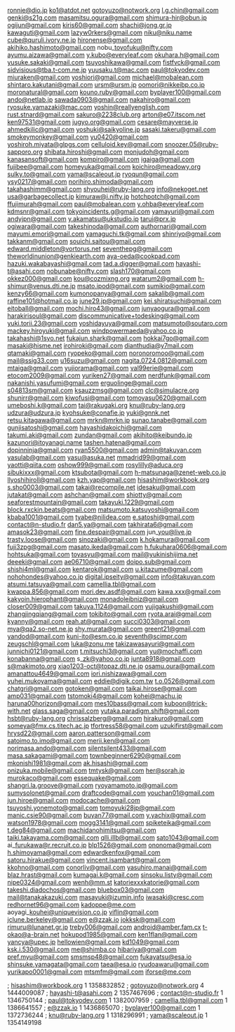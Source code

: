 ronnie@dio.jp ko1@atdot.net gotoyuzo@notwork.org l.g.chin@gmail.com genki@s21g.com masamitsu.ogura@gmail.com shimura-hir@obun.jp ogijun@gmail.com kiris60@gmail.com shachi@jong.gr.jp kawaguti@gmail.com lazyw0rkers@gmail.com niku@niku.name cube@quruli.ivory.ne.jp hironense@gmail.com akihiko.hashimoto@gmail.com nobu\_toyofuku@nifty.com ayumu.aizawa@gmail.com y.kubo@everyleaf.com okuhara.h@gmail.com yusuke.sakaki@gmail.com tsuyoshikawa@gmail.com fistfvck@gmail.com sidvisious@tba.t-com.ne.jp yuusaku.t@mac.com paul@tokyodev.com miuraken@gmail.com yoshiori@gmail.com michael@mobalean.com shintaro.kakutani@gmail.com ursm@ursm.jp oomori@nikkeibp.co.jp moronatural@gmail.com kouno.ruby@gmail.com byplayer100@gmail.com ando@netlab.jp sawada0903@gmail.com nakahiro@gmail.com ryosuke.yamazaki@mac.com yoshin@reallyenglish.com rust.stnard@gmail.com sakuro@2238club.org arton@e07.itscom.net ken97531@gmail.com jugyo.org@gmail.com cesare@mayverse.jp ahmedkilic@gmail.com yoshuki@saikyoline.jp sasaki.takeru@gmail.com smokeymonkey@gmail.com yu0420@gmail.com yoshiroh.miyata@glpgs.com celluloid.key@gmail.com snoozer.05@ruby-sapporo.org shibata.hiroshi@gmail.com monjudoh@gmail.com kanasansoft@gmail.com kompiro@gmail.com igaiga@gmail.com fujibee@gmail.com homeyuka@gmail.com koichiro@meadowy.org sulky.to@gmail.com yama@scaleout.jp ryoqun@gmail.com ysy0217@gmail.com norihiro.shimoda@gmail.com takahashimm@gmail.com shyouhei@ruby-lang.org info@nekoget.net usa@garbagecollect.jp kimuraw@i.nifty.jp hotchpotch@gmail.com ffujimurah@gmail.com paul@mobalean.com y.ohba@everyleaf.com kdmsnr@gmail.com tokyoincidents.g@gmail.com yamayuri@gmail.com andyjpn@gmail.com y.akamatsu@ukstudio.jp tarui@prx.jp ogiwara@gmail.com takeshinoda@gmail.com authornari@gmail.com mayumi.emori@gmail.com yamaguchi.tk@gmail.com shinriyo@gmail.com takkanm@gmail.com souichi.saitou@gmail.com edward.middleton@vortorus.net seventhepg@gmail.com theworldinunion@genkiearth.com aya-oeda@cookpad.com hazuki.wakabayashi@gmail.com tad.a.digger@gmail.com hayashi-t@asahi.com nobunabe@nifty.com slash170@gmail.com okkez000@gmail.com kou@cozmixng.org watarum2@gmail.com h-shimur@venus.dti.ne.jp msato.ipod@gmail.com sumikio@gmail.com kenzy66@gmail.com kumonopanya@gmail.com sakalib@gmail.com raffine101@hotmail.co.jp june29.jp@gmail.com kei.shiratsuchi@gmail.com eitoball@gmail.com mochi.hiro43@gmail.com junyaogura@gmail.com harakirisoul@gmail.com discommunicative+todesking@gmail.com yuki.torii.23@gmail.com yoshidayuya@gmail.com matsumoto@soutaro.com mackey.hiroyuki@gmail.com windpowermaeda@yahoo.co.jp takahashi@1syo.net fukajun.shark@gmail.com hokkai7go@gmail.com masaki@hisme.net irohiroki@gmail.com dianthudia@y7mail.com qtamaki@gmail.com ryopeko@gmail.com noronoromoo@gmail.com mail@ssig33.com u16suzu@gmail.com nagita.0724.0812@gmail.com mtaiga@gmail.com yujiorama@gmail.com val99erie@gmail.com etocom2009@gmail.com yuriken27@gmail.com nerdfunk@gmail.com nakanishi.yasufumi@gmail.com erguolinge@gmail.com s04813sm@gmail.com ksauzzmsg@gmail.com clc@simulacre.org shunirr@gmail.com kiwofusi@gmail.com tomoyasu0620@gmail.com umeboshi.k@gmail.com tai@rakugaki.org knu@ruby-lang.org udzura@udzura.jp kyohsuke@conafie.jp yuki@gnnk.net retsu.kitagawa@gmail.com mrkn@mrkn.jp sunao.tanabe@gmail.com gunjisatoshi@gmail.com hayashidakoichi@gmail.com takumi.aki@gmail.com zundan@gmail.com akihito@keibundo.jp kazunori@itoyanagi.name tashen.hatena@gmail.com dopinninja@gmail.com ryan5500@gmail.com admin@takuyan.com yasulab@gmail.com yasu@asuka.net mmadrid99@gmail.com yaotti@qiita.com oshow999@gmail.com rosylilly@aduca.org sibukixxx@gmail.com ktsubota@gmail.com h-matsunaga@zenet-web.co.jp llyoshihiroll@gmail.com kzh.yap@gmail.com hisashim@workbook.org s.sho0003@gmail.com takai@recompile.net idesaku@gmail.com jutakat@gmail.com ashchan@gmail.com shiotty@gmail.com seaforestmountain@gmail.com takayuki.1229@gmail.com block.rxckin.beats@gmail.com matsumoto.katsuyoshi@gmail.com kbaba1001@gmail.com tyabe@nilidea.com e.satoshi@gmail.com contact@n-studio.fr dan5.ya@gmail.com takhirata6@gmail.com amasok23@gmail.com fine.despair@gmail.com jun\_you@live.jp trasty.loose@gmail.com sinozaki@gmail.com k.hokamura@gmail.com fuji3zpg@gmail.com masato.ikeda@gmail.com h.fukuhara0606@gmail.com hohtsuka@gmail.com toyasyu@gmail.com mail@yukinishijima.net deeeki@gmail.com ae06710@gmail.com doipo.sub@gmail.com shishi4ml@gmail.com kentarok@gmail.com u.kitazume@gmail.com nohohondes@yahoo.co.jp digital.ipseity@gmail.com info@takuyan.com atsumi.tatsuya@gmail.com camellia.tbl@gmail.com kwappa.856@gmail.com mori.dev.asdf@gmail.com kawa.xxx@gmail.com kakyoin.hierophant@gmail.com monadoleibniz@gmail.com closer009@gmail.com takuya.1124@gmail.com yujigakushi@gmail.com zhangjingqiang@gmail.com tokibito@gmail.com ryota.arai@gmail.com kyanny@gmail.com reah.at@gmail.com succi0303@gmail.com mya@qa2.so-net.ne.jp shy.murata@gmail.com greent21@gmail.com yandod@gmail.com kuni-ito@esm.co.jp seventh@scimpr.com zeugschl@gmail.com luka@zonu.me takizawasayuri@gmail.com junnichi0121@gmail.com t.mitsuchi3@gmail.com yu@mochaffi.com konabanna@gmail.com s\_zk@yahoo.co.jp junta8918@gmail.com s@makimoto.org xiao1203-oct@topaz.dti.ne.jp osamu.oura@gmail.com amanattou4649@gmail.com iori.nishizawa@gmail.com yuhei.mukoyama@gmail.com eddie@digik.com.tw t.o.0526@gmail.com chatgri@gmail.com gotoken@gmail.com taikai.hirose@gmail.com amp031@gmail.com tstomoki4@gmail.com kohei@machu.jp haruna00horizon@gmail.com mes10bass@gmail.com kuboon@trick-with.net glass.saga@gmail.com yutaka.paradigm.shift@gmail.com hsbt@ruby-lang.org chrissalzberg@gmail.com hirakuro@gmail.com someya@fmx.cs.titech.ac.jp tfortress58@gmail.com uzukifirst@gmail.com hrysd22@gmail.com aaron.patterson@gmail.com satoimo.to.imo@gmail.com merii.ken@gmail.com norimasa.ando@gmail.com silentsilent433@gmail.com masa.sakagami@gmail.com townbeginner6290@gmail.com mkonishi1981@gmail.com ak.hisashi@gmail.com onizuka.mobile@gmail.com tmtysk@gmail.com her@sorah.jp murokaco@gmail.com essequake@gmail.com shangri.la.groove@gmail.com ryoyamamoto.jp@gmail.com sumysolonet@gmail.com draftcode@gmail.com youchan01@gmail.com jun.hiroe@gmail.com modocache@gmail.com tsuyoshi.yonemoto@gmail.com tomoyuki28jp@gmail.com manic.csie90@gmail.com buyan77@gmail.com y.yachix@gmail.com watson1978@gmail.com mogg3141@gmail.com spiketeika@gmail.com t.deg84@gmail.com machidanohimitsu@gmail.com taiki.takayama.com@gmail.com qlli.illb@gmail.com sato1043@gmail.com ai\_furukawa@r.recruit.co.jp blp1526@gmail.com ononoma@gmail.com h.shimoyama@gmail.com edwardkenfox@gmail.com satoru.hirakue@gmail.com vincent.isambart@gmail.com kkohno@gmail.com conorliv@gmail.com yasuhiro.manai@gmail.com blaz.hrast@gmail.com kumagai.k@gmail.com sinsoku.listy@gmail.com nipe0324@gmail.com wenh@mm.st katoriexxxkatorie@gmail.com takeshi.diadochos@gmail.com bluebox03@gmail.com mail@tanakakazuki.com masayuki@izumin.info iwasaki@cresc.com redhornet96@gmail.com kadoppe@me.com aoyagi\_kouhei@uniquevision.co.jp viflin@gmail.com jclune.berkeley@gmail.com e@zzak.io jokksk@gmail.com rimuru@lunanet.gr.jp treby006@gmail.com android@amber.fam.cx t-okao@a-brain.net hokupod1985@gmail.com ken1flan@gmail.com yancya@upec.jp hellowien@gmail.com kd1049@gmail.com ksk.i.530@gmail.com me@shimba.co hibariya@gmail.com pref.myu@gmail.com smsmsp48@gmail.com fukayatsu@esa.io shinsuke.yamagata@gmail.com taea@esa.io ryudoawaru@gmail.com yurikapo0001@gmail.com mtsmfm@gmail.com iforse@me.com

; hisashim@workbook.org 1 1358832852 ; gotoyuzo@notwork.org 4 1444009087 ; hayashi-t@asahi.com 2 1357467696 ; contact@n-studio.fr 1 1346750144 ; paul@tokyodev.com 1 1382007959 ; camellia.tbl@gmail.com 1 1386641557 ; e@zzak.io 1 1436865070 ; byplayer100@gmail.com 1 1372736244 ; knu@ruby-lang.org 1 1318296991 ; yama@scaleout.jp 1 1354149198

